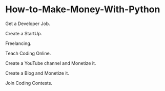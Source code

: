 # How-to-Make-Money-With-Python


Get a Developer Job.

Create a StartUp.

Freelancing.

Teach Coding Online.

Create a YouTube channel and Monetize it.

Create a Blog and Monetize it.

Join Coding Contests.
